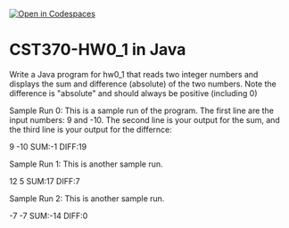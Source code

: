 [![Open in Codespaces](https://classroom.github.com/assets/launch-codespace-2972f46106e565e64193e422d61a12cf1da4916b45550586e14ef0a7c637dd04.svg)](https://classroom.github.com/open-in-codespaces?assignment_repo_id=15709751)
# CST370-HW0_1 in Java
Write a Java program for hw0_1 that reads two integer numbers and displays the sum and difference (absolute) of the two numbers. Note the difference is "absolute" and should always be positive (including 0)

Sample Run 0: This is a sample run of the program. The first line are the input numbers: 9 and -10. The second line is your output for the sum, and the third line is your output for the differnce:

9 -10
SUM:-1
DIFF:19

Sample Run 1: This is another sample run.

12 5
SUM:17
DIFF:7

Sample Run 2: This is another sample run.

-7 -7
SUM:-14
DIFF:0

